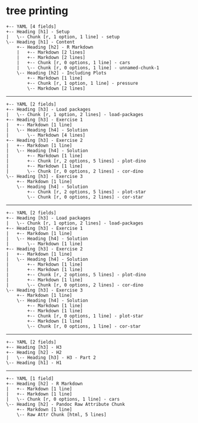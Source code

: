 # tree printing

    +-- YAML [4 fields]
    +-- Heading [h1] - Setup
    |   \-- Chunk [r, 1 option, 1 line] - setup
    \-- Heading [h1] - Content
        +-- Heading [h2] - R Markdown
        |   +-- Markdown [2 lines]
        |   +-- Markdown [2 lines]
        |   +-- Chunk [r, 0 options, 1 line] - cars
        |   \-- Chunk [r, 0 options, 1 line] - unnamed-chunk-1
        \-- Heading [h2] - Including Plots
            +-- Markdown [1 line]
            +-- Chunk [r, 1 option, 1 line] - pressure
            \-- Markdown [2 lines]

---

    +-- YAML [2 fields]
    +-- Heading [h3] - Load packages
    |   \-- Chunk [r, 1 option, 2 lines] - load-packages
    +-- Heading [h3] - Exercise 1
    |   +-- Markdown [1 line]
    |   \-- Heading [h4] - Solution
    |       \-- Markdown [4 lines]
    +-- Heading [h3] - Exercise 2
    |   +-- Markdown [1 line]
    |   \-- Heading [h4] - Solution
    |       +-- Markdown [1 line]
    |       +-- Chunk [r, 2 options, 5 lines] - plot-dino
    |       +-- Markdown [1 line]
    |       \-- Chunk [r, 0 options, 2 lines] - cor-dino
    \-- Heading [h3] - Exercise 3
        +-- Markdown [1 line]
        \-- Heading [h4] - Solution
            +-- Chunk [r, 2 options, 5 lines] - plot-star
            \-- Chunk [r, 0 options, 2 lines] - cor-star

---

    +-- YAML [2 fields]
    +-- Heading [h3] - Load packages
    |   \-- Chunk [r, 1 option, 2 lines] - load-packages
    +-- Heading [h3] - Exercise 1
    |   +-- Markdown [1 line]
    |   \-- Heading [h4] - Solution
    |       \-- Markdown [1 line]
    +-- Heading [h3] - Exercise 2
    |   +-- Markdown [1 line]
    |   \-- Heading [h4] - Solution
    |       +-- Markdown [1 line]
    |       +-- Markdown [1 line]
    |       +-- Chunk [r, 2 options, 5 lines] - plot-dino
    |       +-- Markdown [1 line]
    |       \-- Chunk [r, 0 options, 2 lines] - cor-dino
    \-- Heading [h3] - Exercise 3
        +-- Markdown [1 line]
        \-- Heading [h4] - Solution
            +-- Markdown [1 line]
            +-- Markdown [1 line]
            +-- Chunk [r, 0 options, 1 line] - plot-star
            +-- Markdown [1 line]
            \-- Chunk [r, 0 options, 1 line] - cor-star

---

    +-- YAML [2 fields]
    +-- Heading [h3] - H3
    +-- Heading [h2] - H2
    |   \-- Heading [h3] - H3 - Part 2
    \-- Heading [h1] - H1

---

    +-- YAML [1 field]
    +-- Heading [h2] - R Markdown
    |   +-- Markdown [1 line]
    |   +-- Markdown [1 line]
    |   \-- Chunk [r, 0 options, 1 line] - cars
    \-- Heading [h2] - Pandoc Raw Attribute Chunk
        +-- Markdown [1 line]
        \-- Raw Attr Chunk [html, 5 lines]

